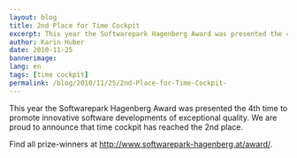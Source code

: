 ```yaml
---
layout: blog
title: 2nd Place for Time Cockpit 
excerpt: This year the Softwarepark Hagenberg Award was presented the 4th time to promote innovative software developments of exceptional quality. We are proud to announce that time cockpit has reached the 2nd place.
author: Karin Huber
date: 2010-11-25
bannerimage: 
lang: en
tags: [time cockpit]
permalink: /blog/2010/11/25/2nd-Place-for-Time-Cockpit-
---
```


<p>This year the Softwarepark Hagenberg Award was presented the 4th time to promote innovative software developments of exceptional quality. We are proud to announce that time cockpit has reached the 2nd place.</p><p>Find all prize-winners at <a href="http://www.softwarepark-hagenberg.at/award/" target="_blank">http://www.softwarepark-hagenberg.at/award/</a>.</p>